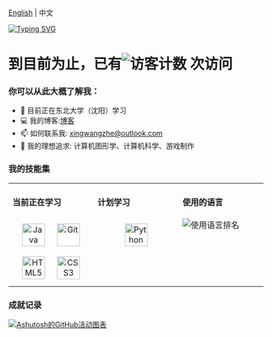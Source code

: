 [English](./README.md) | 中文

[![Typing SVG](https://readme-typing-svg.demolab.com/?lines=emm...;Hello+World+!&center=true&font=Lato&size=32&color=008000)](https://git.io/typing-svg)

# 到目前为止，已有![访客计数](https://profile-counter.glitch.me/xingwangzhe/count.svg) 次访问

### 你可以从此大概了解我：
- 🌱 目前正在东北大学（沈阳）学习
- 💻 我的博客:[博客](https://xingwangzhe.github.io)
- 📫 如何联系我: xingwangzhe@outlook.com
- 🔭 我的理想追求: 计算机图形学、计算机科学、游戏制作

### 我的技能集
<table><tr><td valign="top" width="32%">

#### 当前正在学习
<div align="center">  
  <a href="https://www.java.com/" target="_blank"><img style="margin: 10px" src="https://profilinator.rishav.dev/skills-assets/java-original-wordmark.svg" alt="Java" height="45" /></a>  
  <a href="https://github.com/" target="_blank"><img style="margin: 10px" src="https://profilinator.rishav.dev/skills-assets/git-scm-icon.svg" alt="Git" height="45" /></a>
  <a href="https://html.com/" target="_blank"><img style="margin: 10px" src="https://profilinator.rishav.dev/skills-assets/html5-original-wordmark.svg" alt="HTML5" height="45" /></a>
  <a href="https://www.w3.org/Style/CSS/" target="_blank"><img style="margin: 10px" src="https://profilinator.rishav.dev/skills-assets/css3-original-wordmark.svg" alt="CSS3" height="45" /></a>
</div>

</td>
<td valign="top" width="32%">
  
#### 计划学习
<div align="center">  
  <a href="https://www.python.org/" target="_blank"><img style="margin: 10px" src="https://profilinator.rishav.dev/skills-assets/python-original.svg" alt="Python" height="45" /></a>

</td>
<td valign="top" width="32%">

#### 使用的语言
![使用语言排名](https://github-readme-stats.vercel.app/api/top-langs/?username=xingwangzhe&layout=compact)

</td></tr></table>   
 
### 成就记录

[![Ashutosh的GitHub活动图表](https://github-readme-activity-graph.vercel.app/graph?username=xingwangzhe&bg_color=FFFFFF&line=008000&height=375&title_color=000000&hide_border=true&color=000000)](https://github.com/ashutosh00710/github-readme-activity-graph)
